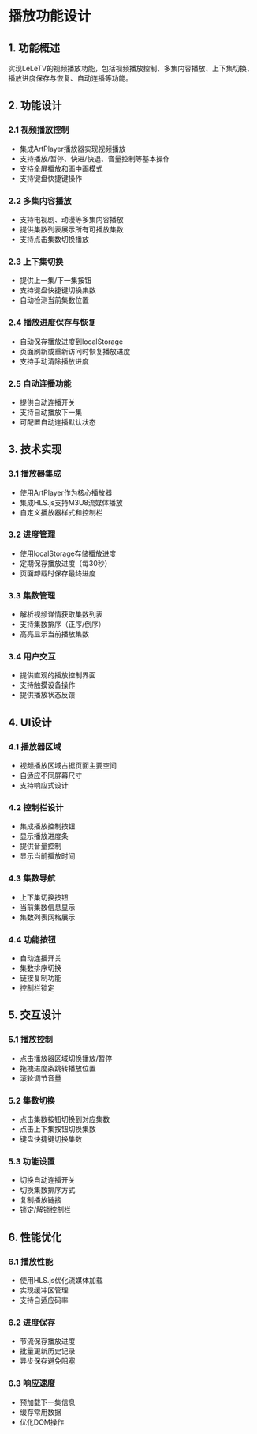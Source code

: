 # 播放功能设计

## 1. 功能概述
实现LeLeTV的视频播放功能，包括视频播放控制、多集内容播放、上下集切换、播放进度保存与恢复、自动连播等功能。

## 2. 功能设计

### 2.1 视频播放控制
- 集成ArtPlayer播放器实现视频播放
- 支持播放/暂停、快进/快退、音量控制等基本操作
- 支持全屏播放和画中画模式
- 支持键盘快捷键操作

### 2.2 多集内容播放
- 支持电视剧、动漫等多集内容播放
- 提供集数列表展示所有可播放集数
- 支持点击集数切换播放

### 2.3 上下集切换
- 提供上一集/下一集按钮
- 支持键盘快捷键切换集数
- 自动检测当前集数位置

### 2.4 播放进度保存与恢复
- 自动保存播放进度到localStorage
- 页面刷新或重新访问时恢复播放进度
- 支持手动清除播放进度

### 2.5 自动连播功能
- 提供自动连播开关
- 支持自动播放下一集
- 可配置自动连播默认状态

## 3. 技术实现

### 3.1 播放器集成
- 使用ArtPlayer作为核心播放器
- 集成HLS.js支持M3U8流媒体播放
- 自定义播放器样式和控制栏

### 3.2 进度管理
- 使用localStorage存储播放进度
- 定期保存播放进度（每30秒）
- 页面卸载时保存最终进度

### 3.3 集数管理
- 解析视频详情获取集数列表
- 支持集数排序（正序/倒序）
- 高亮显示当前播放集数

### 3.4 用户交互
- 提供直观的播放控制界面
- 支持触摸设备操作
- 提供播放状态反馈

## 4. UI设计

### 4.1 播放器区域
- 视频播放区域占据页面主要空间
- 自适应不同屏幕尺寸
- 支持响应式设计

### 4.2 控制栏设计
- 集成播放控制按钮
- 显示播放进度条
- 提供音量控制
- 显示当前播放时间

### 4.3 集数导航
- 上下集切换按钮
- 当前集数信息显示
- 集数列表网格展示

### 4.4 功能按钮
- 自动连播开关
- 集数排序切换
- 链接复制功能
- 控制栏锁定

## 5. 交互设计

### 5.1 播放控制
- 点击播放器区域切换播放/暂停
- 拖拽进度条跳转播放位置
- 滚轮调节音量

### 5.2 集数切换
- 点击集数按钮切换到对应集数
- 点击上下集按钮切换集数
- 键盘快捷键切换集数

### 5.3 功能设置
- 切换自动连播开关
- 切换集数排序方式
- 复制播放链接
- 锁定/解锁控制栏

## 6. 性能优化

### 6.1 播放性能
- 使用HLS.js优化流媒体加载
- 实现缓冲区管理
- 支持自适应码率

### 6.2 进度保存
- 节流保存播放进度
- 批量更新历史记录
- 异步保存避免阻塞

### 6.3 响应速度
- 预加载下一集信息
- 缓存常用数据
- 优化DOM操作